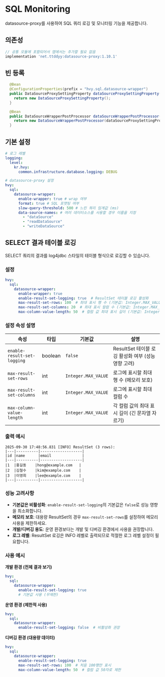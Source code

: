 # SQL Monitoring

datasource-proxy를 사용하여 SQL 쿼리 로깅 및 모니터링 기능을 제공합니다.

## 의존성

```groovy
// 공통 모듈에 포함되어서 앱에서는 추가할 필요 없음
implementation 'net.ttddyy:datasource-proxy:1.10.1'
```

## 빈 등록

```java
  @Bean
  @ConfigurationProperties(prefix = "hvy.sql.datasource-wrapper")
  public DataSourceProxySettingProperty dataSourceProxySettingProperty() {
    return new DataSourceProxySettingProperty();
  }

  @Bean
  public DataSourceWrapperPostProcessor dataSourceWrapperPostProcessor(DataSourceProxySettingProperty dataSourceProxySettingProperty) {
    return new DataSourceWrapperPostProcessor(dataSourceProxySettingProperty);
  }
```

## 기본 설정

```yaml
# 로그 레벨
logging:
  level:
    kr.hvy:
      common.infrastructure.database.logging: DEBUG

# datasource-proxy 설정
hvy:
  sql:
    datasource-wrapper:
      enable-wrapper: true # wrap 여부
      format: true # SQL 포맷팅 여부
      slow-query-threshold: 500 # 느린 쿼리 임계값 (ms)
      data-source-names: # 여러 데이터소스를 사용할 경우 이름을 지정
        - "dataSource"
        - "readDataSource"
        - "writeDataSource"
```

## SELECT 결과 테이블 로깅

SELECT 쿼리의 결과를 log4jdbc 스타일의 테이블 형식으로 로깅할 수 있습니다.

### 설정

```yaml
hvy:
  sql:
    datasource-wrapper:
      enable-wrapper: true
      enable-result-set-logging: true  # ResultSet 테이블 로깅 활성화
      max-result-set-rows: 100  # 최대 표시 행 수 (기본값: Integer.MAX_VALUE)
      max-result-set-columns: 20  # 최대 표시 컬럼 수 (기본값: Integer.MAX_VALUE)
      max-column-value-length: 50  # 컬럼 값 최대 표시 길이 (기본값: Integer.MAX_VALUE)
```

### 설정 속성 설명

| 속성 | 타입 | 기본값 | 설명 |
|------|------|--------|------|
| `enable-result-set-logging` | boolean | `false` | ResultSet 테이블 로깅 활성화 여부 (성능 영향 고려) |
| `max-result-set-rows` | int | `Integer.MAX_VALUE` | 로그에 표시할 최대 행 수 (메모리 보호) |
| `max-result-set-columns` | int | `Integer.MAX_VALUE` | 로그에 표시할 최대 컬럼 수 |
| `max-column-value-length` | int | `Integer.MAX_VALUE` | 각 컬럼 값의 최대 표시 길이 (긴 문자열 자르기) |

### 출력 예시

```
2025-09-30 17:48:56.831 [INFO] ResultSet (3 rows):
|---|----------|-------------------|
|id |name      |email              |
|---|----------|-------------------|
|1  |홍길동    |hong@example.com   |
|2  |김철수    |kim@example.com    |
|3  |이영희    |lee@example.com    |
|---|----------|-------------------|
```

### 성능 고려사항

- **기본값은 비활성화**: `enable-result-set-logging`의 기본값은 `false`로 성능 영향을 최소화합니다.
- **메모리 보호**: 대용량 ResultSet의 경우 `max-result-set-rows`를 설정하여 메모리 사용을 제한하세요.
- **개발/디버깅 용도**: 운영 환경보다는 개발 및 디버깅 환경에서 사용을 권장합니다.
- **로그 레벨**: ResultSet 로깅은 INFO 레벨로 출력되므로 적절한 로그 레벨 설정이 필요합니다.

### 사용 예시

**개발 환경 (전체 결과 보기)**
```yaml
hvy:
  sql:
    datasource-wrapper:
      enable-result-set-logging: true
      # 기본값 사용 (무제한)
```

**운영 환경 (제한적 사용)**
```yaml
hvy:
  sql:
    datasource-wrapper:
      enable-result-set-logging: false  # 비활성화 권장
```

**디버깅 환경 (대용량 데이터)**
```yaml
hvy:
  sql:
    datasource-wrapper:
      enable-result-set-logging: true
      max-result-set-rows: 100  # 처음 100행만 표시
      max-column-value-length: 50  # 컬럼 값 50자로 제한
```

